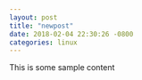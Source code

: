 ```yaml
---
layout: post
title: "newpost"
date: 2018-02-04 22:30:26 -0800
categories: linux
---
```


This is some sample content

